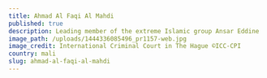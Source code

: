 ```yaml
---
title: Ahmad Al Faqi Al Mahdi
published: true
description: Leading member of the extreme Islamic group Ansar Eddine
image_path: /uploads/1444336085496_pr1157-web.jpg
image_credit: International Criminal Court in The Hague ©ICC-CPI
country: mali
slug: ahmad-al-faqi-al-mahdi
---
```



